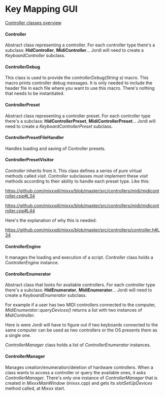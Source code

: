 # Key Mapping GUI

[Controller classes overview](gsoc2016_keyboard_classes_overview)

#### Controller

Abstract class representing a controller. For each controller type
there's a subclass: **HidController**, **MidiController**... Jordi will
need to create a *KeyboardController* subclass.

#### ControllerDebug

This class is used to provide the *controllerDebug(String s)* macro.
This macro prints controller debug messages. It is only needed to
include the header file in each file where you want to use this macro.
There's nothing that needs to be instantiated.

#### ControllerPreset

Abstract class representing a controller preset. For each controller
type there's a subclass: **HidControllerPreset**,
**MidiControllerPreset**... Jordi will need to create a
*KeyboardControllerPreset* subclass.

#### ControllerPresetFileHandler

Handles loading and saving of Controller presets.

#### ControllerPresetVisitor

*Controller* inherits from it. This class defines a series of pure
virtual methods called *visit*. *Controller* subclasses must implement
these *visit* methods according to their ability to handle each preset
type. Like this:

<https://github.com/mixxxdj/mixxx/blob/master/src/controllers/midi/midicontroller.cpp#L34>

<https://github.com/mixxxdj/mixxx/blob/master/src/controllers/midi/midicontroller.cpp#L44>

Here's the explanation of why this is needed:

<https://github.com/mixxxdj/mixxx/blob/master/src/controllers/controller.h#L34>

#### ControllerEngine

It manages the loading and execution of a script. *Controller* class
holds a *ControllerEngine* instance.

#### ControllerEnumerator

Abstract class that looks for available controllers. For each controller
type there's a subclass: **HidEnumerator**, **MidiEnumerator**... Jordi
will need to create a *KeyboardEnumerator* subclass.

For example if a user has two MIDI controllers connected to the
computer, *MidiEnumerator::queryDevices()* returns a list with two
instances of *MidiController*.

Here is were Jordi will have to figure out if two keyboards connected to
the same computer can be used as two controllers or the OS presents them
as a single one.

*ControllerManager* class holds a list of *ControllerEnumerator*
instances.

#### ControllerManager

Manages creation/enumeration/deletion of hardware controllers. When a
class wants to access a controller or query the available ones, it asks
*ControllerManager*. There's only one instance of *ControllerManager*
that is created in *MixxxMainWindow* (mixxx.cpp) and gets its
*slotSetUpDevices* method called, at Mixxx start.
